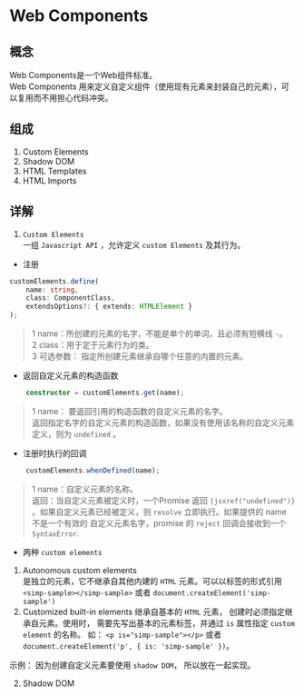# Web Components  
## 概念  
Web Components是一个Web组件标准。  
Web Components 用来定义自定义组件（使用现有元素来封装自己的元素），可以复用而不用担心代码冲突。


## 组成
1. Custom Elements
2. Shadow DOM
3. HTML Templates
4. HTML Imports  

## 详解
1. `Custom Elements`  
一组 `Javascript API` ，允许定义 `custom Elements` 及其行为。  

+ 注册
```ts
customElements.define(
    name: string,
    class: ComponentClass,
    extendsOptions?: { extends: HTMLElement }
);
```
>1 name：所创建的元素的名字，不能是单个的单词，且必须有短横线 `-`。  
2 class：用于定于元素行为的类。  
3 可选参数： 指定所创建元素继承自哪个任意的内置的元素。  

+ 返回自定义元素的构造函数
```ts
    constructor = customElements.get(name);
```
>1 name： 要返回引用的构造函数的自定义元素的名字。  
返回指定名字的自定义元素的构造函数，如果没有使用该名称的自定义元素定义，则为 `undefined` 。

+ 注册时执行的回调
```ts
    customElements.whenDefined(name);
```
>1 name：自定义元素的名称。  
返回：当自定义元素被定义时，一个Promise 返回 `{jsxref("undefined")}` 。如果自定义元素已经被定义，则 `resolve` 立即执行。如果提供的 name 不是一个有效的 自定义元素名字，promise 的 `reject` 回调会接收到一个 `SyntaxError`.

+ 两种 `custom elements`
1. Autonomous custom elements  
是独立的元素，它不继承自其他内建的 `HTML` 元素。可以以标签的形式引用 `<simp-sample></simp-sample>` 或者 `document.createElement('simp-sample')`
2. Customized built-in elements
继承自基本的 `HTML` 元素， 创建时必须指定继承自元素。使用时， 需要先写出基本的元素标签，并通过 `is` 属性指定 `custom element` 的名称。 如： `<p is="simp-sample"></p>` 或者 `document.createElement('p', { is: 'simp-sample' })`。

示例： 因为创建自定义元素要使用 `shadow DOM`， 所以放在一起实现。

2. Shadow DOM


